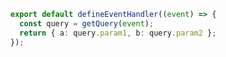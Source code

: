 ```ts [server/api/query.get.ts]
export default defineEventHandler((event) => {
  const query = getQuery(event);
  return { a: query.param1, b: query.param2 };
});
```
